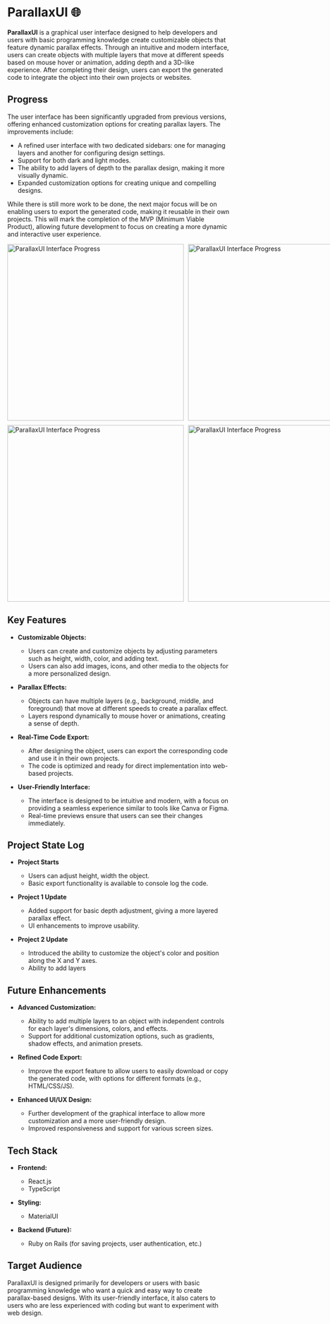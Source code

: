 # ParallaxUI 🌐

**ParallaxUI** is a graphical user interface designed to help developers and users with basic programming knowledge create customizable objects that feature dynamic parallax effects. Through an intuitive and modern interface, users can create objects with multiple layers that move at different speeds based on mouse hover or animation, adding depth and a 3D-like experience. After completing their design, users can export the generated code to integrate the object into their own projects or websites.

## Progress

The user interface has been significantly upgraded from previous versions, offering enhanced customization options for creating parallax layers. The improvements include:

- A refined user interface with two dedicated sidebars: one for managing layers and another for configuring design settings.
- Support for both dark and light modes.
- The ability to add layers of depth to the parallax design, making it more visually dynamic.
- Expanded customization options for creating unique and compelling designs.

While there is still more work to be done, the next major focus will be on enabling users to export the generated code, making it reusable in their own projects. This will mark the completion of the MVP (Minimum Viable Product), allowing future development to focus on creating a more dynamic and interactive user experience.

<div style="display: grid; grid-template-columns: 1fr 1fr; gap: 10px;">
  <img src="./src/public/Screenshot%202024-10-23%20at%2011.11.34%E2%80%AFPM.png" alt="ParallaxUI Interface Progress" width="400"/>
  <img src="./src/public/Screenshot%202024-10-23%20at%2011.11.16%E2%80%AFPM.png" alt="ParallaxUI Interface Progress" width="400"/>
  <img src="./src/public/Screenshot 2024-10-23 at 11.11.03 PM.png" alt="ParallaxUI Interface Progress" width="400"/>
  <img src="./src/public/Screenshot 2024-10-23 at 11.10.54 PM.png" alt="ParallaxUI Interface Progress" width="400"/>
</div>

## Key Features

- **Customizable Objects:**

  - Users can create and customize objects by adjusting parameters such as height, width, color, and adding text.
  - Users can also add images, icons, and other media to the objects for a more personalized design.

- **Parallax Effects:**

  - Objects can have multiple layers (e.g., background, middle, and foreground) that move at different speeds to create a parallax effect.
  - Layers respond dynamically to mouse hover or animations, creating a sense of depth.

- **Real-Time Code Export:**

  - After designing the object, users can export the corresponding code and use it in their own projects.
  - The code is optimized and ready for direct implementation into web-based projects.

- **User-Friendly Interface:**
  - The interface is designed to be intuitive and modern, with a focus on providing a seamless experience similar to tools like Canva or Figma.
  - Real-time previews ensure that users can see their changes immediately.

## Project State Log

- **Project Starts**

  - Users can adjust height, width the object.
  - Basic export functionality is available to console log the code.

- **Project 1 Update**

  - Added support for basic depth adjustment, giving a more layered parallax effect.
  - UI enhancements to improve usability.

- **Project 2 Update**
  - Introduced the ability to customize the object's color and position along the X and Y axes.
  - Ability to add layers

## Future Enhancements

- **Advanced Customization:**

  - Ability to add multiple layers to an object with independent controls for each layer's dimensions, colors, and effects.
  - Support for additional customization options, such as gradients, shadow effects, and animation presets.

- **Refined Code Export:**

  - Improve the export feature to allow users to easily download or copy the generated code, with options for different formats (e.g., HTML/CSS/JS).

- **Enhanced UI/UX Design:**
  - Further development of the graphical interface to allow more customization and a more user-friendly design.
  - Improved responsiveness and support for various screen sizes.

## Tech Stack

- **Frontend:**

  - React.js
  - TypeScript

- **Styling:**

  - MaterialUI

- **Backend (Future):**
  - Ruby on Rails (for saving projects, user authentication, etc.)

## Target Audience

ParallaxUI is designed primarily for developers or users with basic programming knowledge who want a quick and easy way to create parallax-based designs. With its user-friendly interface, it also caters to users who are less experienced with coding but want to experiment with web design.

